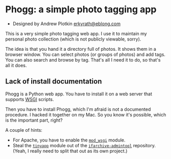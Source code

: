 # Phogg: a simple photo tagging app

- Designed by Andrew Plotkin <erkyrath@eblong.com>

This is a very simple photo tagging web app. I use it to maintain my personal photo collection (which is not publicly viewable, sorry).

The idea is that you hand it a directory full of photos. It shows them in a browser window. You can select photos (or groups of photos) and add tags. You can also search and browse by tag. That's all I need it to do, so that's all it does.

## Lack of install documentation

Phogg is a Python web app. You have to install it on a web server that supports [WSGI][] scripts.

[WSGI]: https://docs.python.org/3/library/wsgiref.html
[mod_wsgi]: https://pypi.org/project/mod-wsgi/

Then you have to install Phogg, which I'm afraid is not a documented procedure. I hacked it together on my Mac. So you know it's possible, which is the important part, right?

A couple of hints:

- For Apache, you have to enable the [`mod_wsgi`][mod_wsgi] module. 
- Steal the [`tinyapp`][tinyapp] module out of the [`ifarchive-admintool`][admintool] repository. (Yeah, I really need to split that out as its own project.)

[admintool]: https://github.com/iftechfoundation/ifarchive-admintool
[tinyapp]: https://github.com/iftechfoundation/ifarchive-admintool/tree/main/tinyapp

